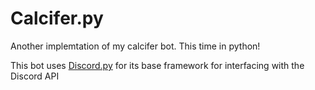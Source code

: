 # Calcifer.py
Another implemtation of my calcifer bot. This time in python!

This bot uses [Discord.py](https://github.com/Rapptz/discord.py) for its base framework for interfacing with the Discord API
